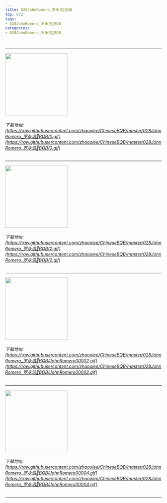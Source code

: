 ```yaml
---
title: 028JohnRomero_罗永浩🔨BQB
top: 972
tags:
- 028JohnRomero_罗永浩🔨BQB
categories:
- 028JohnRomero_罗永浩🔨BQB

---
```


------

<!-- more -->

<img height='200px' style='height:200px;'  src='/images/loading.png' data-original=https://raw.githubusercontent.com/zhaoolee/ChineseBQB/master/028JohnRomero_罗永浩🔨BQB/0.gif /><br/><h6>下载地址: [https://raw.githubusercontent.com/zhaoolee/ChineseBQB/master/028JohnRomero_罗永浩🔨BQB/0.gif](https://raw.githubusercontent.com/zhaoolee/ChineseBQB/master/028JohnRomero_罗永浩🔨BQB/0.gif)</h6><hr/><img height='200px' style='height:200px;'  src='/images/loading.png' data-original=https://raw.githubusercontent.com/zhaoolee/ChineseBQB/master/028JohnRomero_罗永浩🔨BQB/2.gif /><br/><h6>下载地址: [https://raw.githubusercontent.com/zhaoolee/ChineseBQB/master/028JohnRomero_罗永浩🔨BQB/2.gif](https://raw.githubusercontent.com/zhaoolee/ChineseBQB/master/028JohnRomero_罗永浩🔨BQB/2.gif)</h6><hr/><img height='200px' style='height:200px;'  src='/images/loading.png' data-original=https://raw.githubusercontent.com/zhaoolee/ChineseBQB/master/028JohnRomero_罗永浩🔨BQB/JohnRomero00002.gif /><br/><h6>下载地址: [https://raw.githubusercontent.com/zhaoolee/ChineseBQB/master/028JohnRomero_罗永浩🔨BQB/JohnRomero00002.gif](https://raw.githubusercontent.com/zhaoolee/ChineseBQB/master/028JohnRomero_罗永浩🔨BQB/JohnRomero00002.gif)</h6><hr/><img height='200px' style='height:200px;'  src='/images/loading.png' data-original=https://raw.githubusercontent.com/zhaoolee/ChineseBQB/master/028JohnRomero_罗永浩🔨BQB/JohnRomero00004.gif /><br/><h6>下载地址: [https://raw.githubusercontent.com/zhaoolee/ChineseBQB/master/028JohnRomero_罗永浩🔨BQB/JohnRomero00004.gif](https://raw.githubusercontent.com/zhaoolee/ChineseBQB/master/028JohnRomero_罗永浩🔨BQB/JohnRomero00004.gif)</h6><hr/>